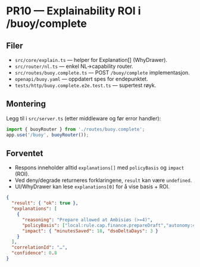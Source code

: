 # PR10 — Explainability ROI i /buoy/complete

## Filer
- `src/core/explain.ts` — helper for Explanation[] (WhyDrawer).
- `src/router/nl.ts` — enkel NL→capability router.
- `src/routes/buoy.complete.ts` — POST `/buoy/complete` implementasjon.
- `openapi/buoy.yaml` — oppdatert spes for endepunktet.
- `tests/http/buoy.complete.e2e.test.ts` — supertest røyk.

## Montering
Legg til i `src/server.ts` (etter middleware og før error handler):
```ts
import { buoyRouter } from './routes/buoy.complete';
app.use('/buoy', buoyRouter());
```

## Forventet
- Respons inneholder alltid `explanations[]` med `policyBasis` og `impact` (ROI).
- Ved deny/degrade returneres forklaringene, `result` kan være `undefined`.
- UI/WhyDrawer kan lese `explanations[0]` for å vise basis + ROI.
```json
{
  "result": { "ok": true },
  "explanations": [
    {
      "reasoning": "Prepare allowed at Ambisiøs (>=4)",
      "policyBasis": ["local:rule.cap.finance.prepareDraft","autonomy:4"],
      "impact": { "minutesSaved": 18, "dsoDeltaDays": 3 }
    }
  ],
  "correlationId": "…",
  "confidence": 0.8
}
```
